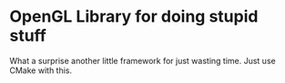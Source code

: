 # OpenGL Library for doing stupid stuff 

What a surprise another little framework for just wasting time.
Just use CMake with this.